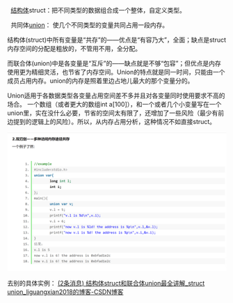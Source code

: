 
  [结构体](https://so.csdn.net/so/search?q=%E7%BB%93%E6%9E%84%E4%BD%93&spm=1001.2101.3001.7020)struct：把不同类型的数据组合成一个整体，自定义类型。

  共同体[union](https://so.csdn.net/so/search?q=union&spm=1001.2101.3001.7020)： 使几个不同类型的变量共同占用一段内存。


结构体(struct)中所有变量是“共存”的——优点是“有容乃大”，全面；缺点是struct内存空间的分配是粗放的，不管用不用，全分配。

而联合体(union)中是各变量是“互斥”的——缺点就是不够“包容”；但优点是内存使用更为精细灵活，也节省了内存空间。Union的特点就是同一时间，只能由一个成员占用内存。union的内存是照着里边占地儿最大的那个变量分的。

Union适用于各数据类型各变量占用空间差不多并且对各变量同时使用要求不高的场合。
一个数组（或者更大的数组int a[100]），和一个或者几个小变量写在一个union里，实在没什么必要，节省的空间太有限了，还增加了一些风险（最少有前边提到的逻辑上的风险）。所以，从内存占用分析，这种情况不如直接struct。

![](images/C++中Struct和Union的区别_image_1.png)

去别的具体实例：
[(2条消息) 结构体struct和联合体union最全讲解_struct union_liguangxian2018的博客-CSDN博客](https://blog.csdn.net/liguangxianbin/article/details/80510669?app_version=5.15.5&csdn_share_tail=%7B%22type%22%3A%22blog%22%2C%22rType%22%3A%22article%22%2C%22rId%22%3A%2280510669%22%2C%22source%22%3A%22qq_44640266%22%7D&utm_source=app)
